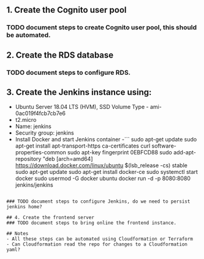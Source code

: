 ## 1. Create the Cognito user pool
### TODO document steps to create Cognito user pool, this should be automated.

## 2. Create the RDS database
### TODO document steps to configure RDS.

## 3. Create the Jenkins instance using:
- Ubuntu Server 18.04 LTS (HVM), SSD Volume Type - ami-0ac019f4fcb7cb7e6
- t2.micro
- Name: jenkins
- Security group: jenkins
- Install Docker and start Jenkins container
  -```
sudo apt-get update
sudo apt-get install apt-transport-https ca-certificates curl software-properties-common
sudo apt-key fingerprint 0EBFCD88
sudo add-apt-repository "deb [arch=amd64] https://download.docker.com/linux/ubuntu $(lsb_release -cs) stable
sudo apt-get update
sudo apt-get install docker-ce
sudo systemctl start docker
sudo usermod -G docker ubuntu
docker run -d -p 8080:8080 jenkins/jenkins
```

### TODO document steps to configure Jenkins, do we need to persist jenkins home?

## 4. Create the frontend server
### TODO document steps to bring online the frontend instance.

## Notes
- All these steps can be automated using Cloudformation or Terraform
- Can Cloudformation read the repo for changes to a Cloudformation yaml?
